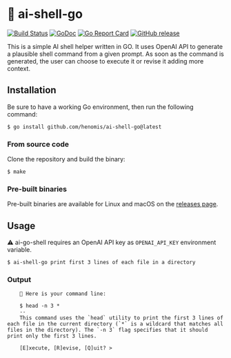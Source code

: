 # 🤖 ai-shell-go

[![Build Status](https://github.com/henomis/ai-shell-go/actions/workflows/release.yml/badge.svg?branch=main)](https://github.com/henomis/ai-shell-go/actions/workflows/release.yml?query=branch%3Amain) [![GoDoc](https://godoc.org/github.com/henomis/ai-shell-go?status.svg)](https://godoc.org/github.com/henomis/ai-shell-go) [![Go Report Card](https://goreportcard.com/badge/github.com/henomis/ai-shell-go)](https://goreportcard.com/report/github.com/henomis/ai-shell-go) [![GitHub release](https://img.shields.io/github/release/henomis/ai-shell-go.svg)](https://github.com/henomis/ai-shell-go/releases)

This is a simple AI shell helper written in GO. It uses OpenAI API to generate a plausible shell command from a given prompt.
As soon as the command is generated, the user can choose to execute it or revise it adding more context.

## Installation
Be sure to have a working Go environment, then run the following command:

```
$ go install github.com/henomis/ai-shell-go@latest
```

### From source code

Clone the repository and build the binary:

```
$ make
```

### Pre-built binaries

Pre-built binaries are available for Linux and macOS on the [releases page](https://github.com/henomis/ai-shell-go/releases/latest).



## Usage

⚠️ ai-go-shell requires an OpenAI API key as `OPENAI_API_KEY` environment variable.


```
$ ai-shell-go print first 3 lines of each file in a directory
```

### Output

```
    🤖 Here is your command line:

    $ head -n 3 *
    --
    This command uses the `head` utility to print the first 3 lines of each file in the current directory (`*` is a wildcard that matches all files in the directory). The `-n 3` flag specifies that it should print only the first 3 lines.

    [E]xecute, [R]evise, [Q]uit? > 
```